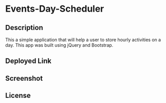 # Events-Day-Scheduler
## Description
This a simple application that will help a user to store hourly activities on a day. This app was built using jQuery and Bootstrap.

## Deployed Link
## Screenshot
## License


